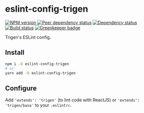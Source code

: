 # eslint-config-trigen

[![NPM version][npm]][npm-url]
[![Peer dependency status][peer-deps]][peer-deps-url]
[![Dependency status][deps]][deps-url]
[![Build status][build]][build-url]
[![Greenkeeper badge][greenkeeper]][greenkeeper-url]

[npm]: https://img.shields.io/npm/v/eslint-config-trigen.svg
[npm-url]: https://npmjs.com/package/eslint-config-trigen

[peer-deps]: https://david-dm.org/TrigenSoftware/eslint-config-trigen/peer-status.svg
[peer-deps-url]: https://david-dm.org/TrigenSoftware/eslint-config-trigen?type=peer

[deps]: https://david-dm.org/TrigenSoftware/eslint-config-trigen.svg
[deps-url]: https://david-dm.org/TrigenSoftware/eslint-config-trigen

[build]: http://img.shields.io/travis/com/TrigenSoftware/eslint-config-trigen.svg
[build-url]: https://travis-ci.com/TrigenSoftware/eslint-config-trigen

[greenkeeper]: https://badges.greenkeeper.io/TrigenSoftware/eslint-config-trigen.svg
[greenkeeper-url]: https://greenkeeper.io/

Trigen's ESLint config.

## Install

```bash
npm i -D eslint-config-trigen
# or
yarn add -D eslint-config-trigen
```

## Configure

Add `'extends': 'trigen'` (to lint code with ReactJS) or `'extends': 'trigen/base'` to your `.eslintrc`.
